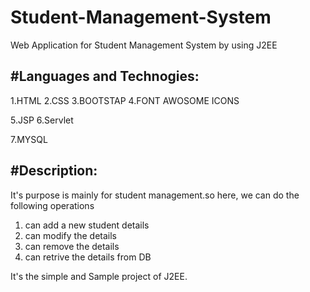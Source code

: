 # Student-Management-System
Web Application for Student Management System by using J2EE

#Languages and Technogies:
------------------------
1.HTML
2.CSS
3.BOOTSTAP
4.FONT AWOSOME ICONS

5.JSP
6.Servlet

7.MYSQL

#Description:
-------------
It's purpose is mainly for student management.so here, we can do the following operations
1. can add  a new student details
2. can modify the details
3. can remove the details
4. can retrive the details from DB

It's the simple and Sample project of J2EE.


